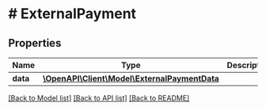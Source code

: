 # # ExternalPayment

## Properties

Name | Type | Description | Notes
------------ | ------------- | ------------- | -------------
**data** | [**\OpenAPI\Client\Model\ExternalPaymentData**](ExternalPaymentData.md) |  |

[[Back to Model list]](../../README.md#models) [[Back to API list]](../../README.md#endpoints) [[Back to README]](../../README.md)
